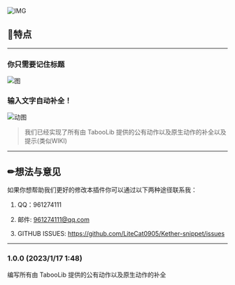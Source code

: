 ![IMG](https://kether.tabooproject.org/assets/img/68747470733a2f2f77696b692e70746d732e696e6b2f696d616765732f362f36392f5461626f6f6c69622d706e672d626c75652d76322e706e67.png)

## 📃特点
---
### 你只需要记住标题
![图](https://www.rtcraft.cn/assets/img/event/2.png)
### 输入文字自动补全！
![动图](https://www.rtcraft.cn/assets/img/event/kether-s.gif)
> 我们已经实现了所有由 TabooLib 提供的公有动作以及原生动作的补全以及提示(类似WIKI)
---
## ✏想法与意见

如果你想帮助我们更好的修改本插件你可以通过以下两种途径联系我：

1. QQ：961274111

1. 邮件: 961274111@qq.com 

1. GITHUB ISSUES: https://github.com/LiteCat0905/Kether-snippet/issues
---
### 1.0.0 (2023/1/17 1:48)

编写所有由 TabooLib 提供的公有动作以及原生动作的补全


